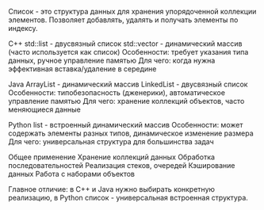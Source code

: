 Список - это структура данных для хранения упорядоченной коллекции элементов. Позволяет добавлять, удалять и получать элементы по индексу.

C++
std::list - двусвязный список
std::vector - динамический массив (часто используется как список)
Особенности: требует указания типа данных, ручное управление памятью
Для чего: когда нужна эффективная вставка/удаление в середине

Java
ArrayList - динамический массив
LinkedList - двусвязный список
Особенности: типобезопасность (дженерики), автоматическое управление памятью
Для чего: хранение коллекций объектов, часто меняющиеся данные

Python
list - встроенный динамический массив
Особенности: может содержать элементы разных типов, динамическое изменение размера
Для чего: универсальная структура для большинства задач

Общее применение
Хранение коллекций данных
Обработка последовательностей
Реализация стеков, очередей
Кэширование данных
Работа с наборами объектов

Главное отличие: в C++ и Java нужно выбирать конкретную реализацию, в Python список - универсальная встроенная структура.
